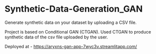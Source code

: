 # Synthetic-Data-Generation_GAN
Generate synthetic data on your dataset by uploading a CSV file. 

Project is based on Conditional GAN (CTGAN).
Used CTGAN to produce synthetic data of the csv file uploaded by the user.

Deployed at - https://aryxns-gan-app-7wyc3v.streamlitapp.com/
